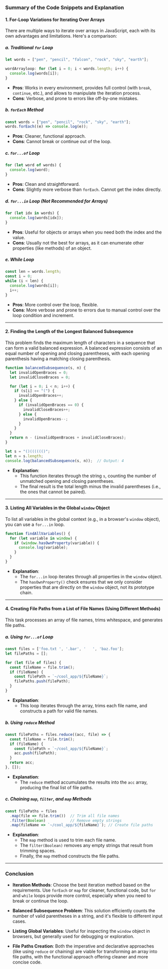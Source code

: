 ### Summary of the Code Snippets and Explanation

#### 1. **For-Loop Variations for Iterating Over Arrays**

There are multiple ways to iterate over arrays in JavaScript, each with its own advantages and limitations. Here's a comparison:

##### a. **Traditional `for` Loop**
```javascript
let words = ["pen", "pencil", "falcon", "rock", "sky", "earth"];

wordArrayloop: for (let i = 0; i < words.length; i++) {
  console.log(words[i]);
}
```
- **Pros**: Works in every environment, provides full control (with `break`, `continue`, etc.), and allows to manipulate the iteration process.
- **Cons**: Verbose, and prone to errors like off-by-one mistakes.

##### b. **`forEach` Method**
```javascript
const words = ["pen", "pencil", "rock", "sky", "earth"];
words.forEach((e) => console.log(e));
```
- **Pros**: Cleaner, functional approach.
- **Cons**: Cannot break or continue out of the loop.

##### c. **`for...of` Loop**
```javascript
for (let word of words) {
  console.log(word);
}
```
- **Pros**: Clean and straightforward.
- **Cons**: Slightly more verbose than `forEach`. Cannot get the index directly.

##### d. **`for...in` Loop (Not Recommended for Arrays)**
```javascript
for (let idx in words) {
  console.log(words[idx]);
}
```
- **Pros**: Useful for objects or arrays when you need both the index and the value.
- **Cons**: Usually not the best for arrays, as it can enumerate other properties (like methods) of an object.

##### e. **While Loop**
```javascript
const len = words.length;
const i = 0;
while (i < len) {
  console.log(words[i]);
  i++;
}
```
- **Pros**: More control over the loop, flexible.
- **Cons**: More verbose and prone to errors due to manual control over the loop condition and increment.

---

#### 2. **Finding the Length of the Longest Balanced Subsequence**

This problem finds the maximum length of characters in a sequence that can form a valid balanced expression. A balanced expression consists of an equal number of opening and closing parentheses, with each opening parenthesis having a matching closing parenthesis.

```javascript
function balancedSubsequence(s, n) {
  let invalidOpenBraces = 0;
  let invalidCloseBraces = 0;

  for (let i = 0; i < n; i++) {
    if (s[i] == "(") {
      invalidOpenBraces++;
    } else {
      if (invalidOpenBraces == 0) {
        invalidCloseBraces++;
      } else {
        invalidOpenBraces--;
      }
    }
  }
  return n - (invalidOpenBraces + invalidCloseBraces);
}

let s = "()(((((()";
let n = s.length;
console.log(balancedSubsequence(s, n));  // Output: 4
```

- **Explanation**: 
  - This function iterates through the string `s`, counting the number of unmatched opening and closing parentheses. 
  - The final result is the total length minus the invalid parentheses (i.e., the ones that cannot be paired).

---

#### 3. **Listing All Variables in the Global `window` Object**

To list all variables in the global context (e.g., in a browser's `window` object), you can use a `for...in` loop.

```javascript
function findAllVariables() {
  for (let variable in window) {
    if (window.hasOwnProperty(variable)) {
      console.log(variable);
    }
  }
}
```

- **Explanation**: 
  - The `for...in` loop iterates through all properties in the `window` object.
  - The `hasOwnProperty()` check ensures that we only consider properties that are directly on the `window` object, not its prototype chain.

---

#### 4. **Creating File Paths from a List of File Names (Using Different Methods)**

This task processes an array of file names, trims whitespace, and generates file paths.

##### a. **Using `for...of` Loop**
```javascript
const files = ['foo.txt ', '.bar', '   ', 'baz.foo'];
let filePaths = [];

for (let file of files) {
  const fileName = file.trim();
  if (fileName) {
    const filePath = `~/cool_app/${fileName}`;
    filePaths.push(filePath);
  }
}
```

- **Explanation**: 
  - This loop iterates through the array, trims each file name, and constructs a path for valid file names.

##### b. **Using `reduce` Method**
```javascript
const filePaths = files.reduce((acc, file) => {
  const fileName = file.trim();
  if (fileName) {
    const filePath = `~/cool_app/${fileName}`;
    acc.push(filePath);
  }
  return acc;
}, []);
```

- **Explanation**: 
  - The `reduce` method accumulates the results into the `acc` array, producing the final list of file paths.

##### c. **Chaining `map`, `filter`, and `map` Methods**
```javascript
const filePaths = files
  .map(file => file.trim())  // Trim all file names
  .filter(Boolean)           // Remove empty strings
  .map(fileName => `~/cool_app/${fileName}`); // Create file paths
```

- **Explanation**: 
  - The `map` method is used to trim each file name.
  - The `filter(Boolean)` removes any empty strings that result from trimming spaces.
  - Finally, the `map` method constructs the file paths.

---

### Conclusion

- **Iteration Methods**: Choose the best iteration method based on the requirements. Use `forEach` or `map` for cleaner, functional code, but `for` and `while` loops provide more control, especially when you need to break or continue the loop.
  
- **Balanced Subsequence Problem**: This solution efficiently counts the number of valid parentheses in a string, and it's flexible to different input cases.

- **Listing Global Variables**: Useful for inspecting the `window` object in browsers, but generally used for debugging or exploration.

- **File Paths Creation**: Both the imperative and declarative approaches (like using `reduce` or chaining) are viable for transforming an array into file paths, with the functional approach offering cleaner and more concise code.